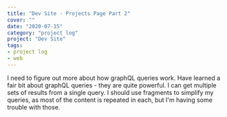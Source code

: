 ```yaml
---
title: "Dev Site - Projects Page Part 2"
cover: ""
date: "2020-07-15"
category: "project log"
project: "Dev Site"
tags:
- project log
- web
---
```

I need to figure out more about how graphQL queries work. 
Have learned a fair bit about graphQL queries - they are quite powerful. I can get multiple sets of results from a single query. I should use fragments to simplify my queries, as most of the content is repeated in each, but I'm having some trouble with those.